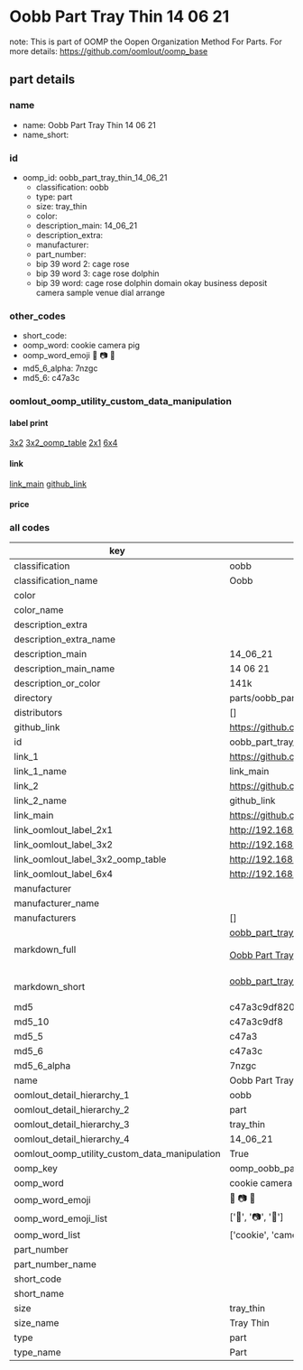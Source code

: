 # Oobb Part Tray Thin 14 06 21  

note: This is part of OOMP the Oopen Organization Method For Parts. For more details: https://github.com/oomlout/oomp_base

##  part details





### name
* name: Oobb Part Tray Thin 14 06 21
* name_short: 
### id
* oomp_id: oobb_part_tray_thin_14_06_21
  * classification: oobb
  * type: part
  * size: tray_thin
  * color: 
  * description_main: 14_06_21
  * description_extra: 
  * manufacturer: 
  * part_number: 
  * bip 39 word 2: cage rose
  * bip 39 word 3: cage rose dolphin
  * bip 39 word: cage rose dolphin domain okay business deposit camera sample venue dial arrange

### other_codes
* short_code: 
* oomp_word: cookie camera pig
* oomp_word_emoji :cookie: :camera: :pig:
* md5_6_alpha: 7nzgc
* md5_6: c47a3c






### oomlout_oomp_utility_custom_data_manipulation
#### label print
[3x2](http://192.168.1.245:1112/?label=oomp%207nzgc)
[3x2_oomp_table](http://192.168.1.107:1112/?label=oomp%207nzgc)
[2x1](http://192.168.1.242:1112/?label=oomp%207nzgc)
[6x4](http://192.168.1.55:1112/?label=oomp%207nzgc)    

#### link

[link_main](https://github.com/oomlout/oomlout_oomp_current_version_messy/tree/main/parts/oobb_part_tray_thin_14_06_21) [github_link](https://github.com/oomlout/oomlout_oomp_part_src/tree/main/parts/oobb_part_tray_thin_14_06_21)                             

#### price







### all codes 
| key | value |  
| --- | --- |  
| classification | oobb |  
| classification_name | Oobb |  
| color |  |  
| color_name |  |  
| description_extra |  |  
| description_extra_name |  |  
| description_main | 14_06_21 |  
| description_main_name | 14 06 21 |  
| description_or_color | 141k |  
| directory | parts/oobb_part_tray_thin_14_06_21 |  
| distributors | [] |  
| github_link | https://github.com/oomlout/oomlout_oomp_part_src/tree/main/parts/oobb_part_tray_thin_14_06_21 |  
| id | oobb_part_tray_thin_14_06_21 |  
| link_1 | https://github.com/oomlout/oomlout_oomp_current_version_messy/tree/main/parts/oobb_part_tray_thin_14_06_21 |  
| link_1_name | link_main |  
| link_2 | https://github.com/oomlout/oomlout_oomp_part_src/tree/main/parts/oobb_part_tray_thin_14_06_21 |  
| link_2_name | github_link |  
| link_main | https://github.com/oomlout/oomlout_oomp_current_version_messy/tree/main/parts/oobb_part_tray_thin_14_06_21 |  
| link_oomlout_label_2x1 | http://192.168.1.242:1112/?label=oomp%207nzgc |  
| link_oomlout_label_3x2 | http://192.168.1.245:1112/?label=oomp%207nzgc |  
| link_oomlout_label_3x2_oomp_table | http://192.168.1.107:1112/?label=oomp%207nzgc |  
| link_oomlout_label_6x4 | http://192.168.1.55:1112/?label=oomp%207nzgc |  
| manufacturer |  |  
| manufacturer_name |  |  
| manufacturers | [] |  
| markdown_full | [oobb_part_tray_thin_14_06_21](https://github.com/oomlout/oomlout_oomp_current_version_messy/tree/main/parts/oobb_part_tray_thin_14_06_21)<br>[](https://github.com/oomlout/oomlout_oomp_current_version_messy/tree/main/parts/oobb_part_tray_thin_14_06_21)<br>[Oobb Part Tray Thin 14 06 21](https://github.com/oomlout/oomlout_oomp_current_version_messy/tree/main/parts/oobb_part_tray_thin_14_06_21)<br><br> |  
| markdown_short | [oobb_part_tray_thin_14_06_21](https://github.com/oomlout/oomlout_oomp_current_version_messy/tree/main/parts/oobb_part_tray_thin_14_06_21)<br><br> |  
| md5 | c47a3c9df820a7607c4cf40e81af0101 |  
| md5_10 | c47a3c9df8 |  
| md5_5 | c47a3 |  
| md5_6 | c47a3c |  
| md5_6_alpha | 7nzgc |  
| name | Oobb Part Tray Thin 14 06 21 |  
| oomlout_detail_hierarchy_1 | oobb |  
| oomlout_detail_hierarchy_2 | part |  
| oomlout_detail_hierarchy_3 | tray_thin |  
| oomlout_detail_hierarchy_4 | 14_06_21 |  
| oomlout_oomp_utility_custom_data_manipulation | True |  
| oomp_key | oomp_oobb_part_tray_thin_14_06_21 |  
| oomp_word | cookie camera pig |  
| oomp_word_emoji | :cookie: :camera: :pig: |  
| oomp_word_emoji_list | [':cookie:', ':camera:', ':pig:'] |  
| oomp_word_list | ['cookie', 'camera', 'pig'] |  
| part_number |  |  
| part_number_name |  |  
| short_code |  |  
| short_name |  |  
| size | tray_thin |  
| size_name | Tray Thin |  
| type | part |  
| type_name | Part |  
